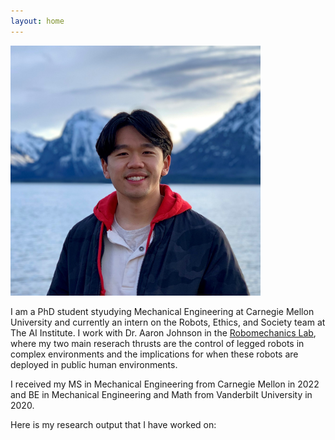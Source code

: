 ```yaml
---
layout: home
---
```


<img src="/assets/img/Picture_of_Head.jpg" alt="Me" width="400" class="center"/>

I am a PhD student styudying Mechanical Engineering at Carnegie Mellon University and currently an intern on the Robots, Ethics, and Society team at The AI Institute. 
I work with Dr. Aaron Johnson in the [Robomechanics Lab](https://www.cmu.edu/me/robomechanicslab/), where my two main reserach thrusts are the control of legged robots in complex environments and the implications for when these robots are deployed in public human environments.

I received my MS in Mechanical Engineering from Carnegie Mellon in 2022 and BE in Mechanical Engineering and Math from Vanderbilt University in 2020.

Here is my research output that I have worked on:
